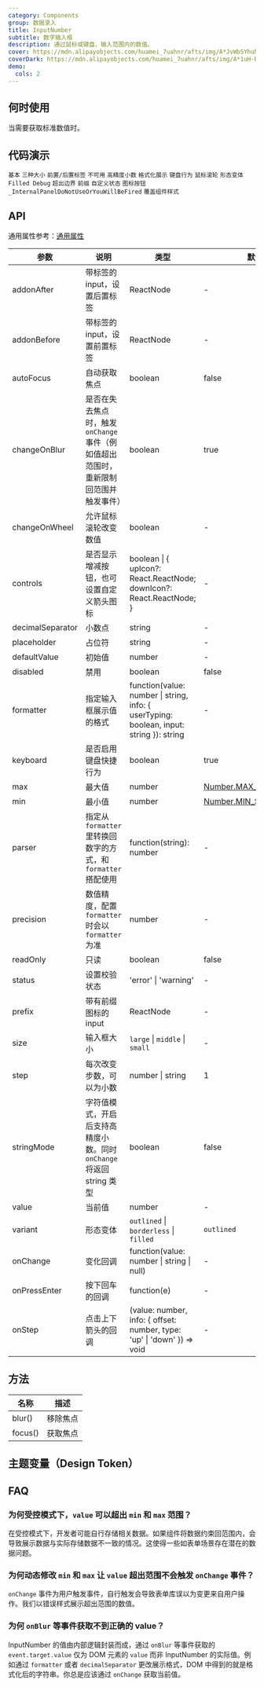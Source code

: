 ```yaml
---
category: Components
group: 数据录入
title: InputNumber
subtitle: 数字输入框
description: 通过鼠标或键盘，输入范围内的数值。
cover: https://mdn.alipayobjects.com/huamei_7uahnr/afts/img/A*JvWbSYhuNlIAAAAAAAAAAAAADrJ8AQ/original
coverDark: https://mdn.alipayobjects.com/huamei_7uahnr/afts/img/A*1uH-R5kLAMIAAAAAAAAAAAAADrJ8AQ/original
demo:
  cols: 2
---
```


## 何时使用

当需要获取标准数值时。

## 代码演示

<!-- prettier-ignore -->
<code src="./demo/basic.tsx">基本</code>
<code src="./demo/size.tsx">三种大小</code>
<code src="./demo/addon.tsx">前置/后置标签</code>
<code src="./demo/disabled.tsx">不可用</code>
<code src="./demo/digit.tsx">高精度小数</code>
<code src="./demo/formatter.tsx">格式化展示</code>
<code src="./demo/keyboard.tsx">键盘行为</code>
<code src="./demo/change-on-wheel.tsx" version="5.14.0">鼠标滚轮</code>
<code src="./demo/variant.tsx" version="5.13.0">形态变体</code>
<code src="./demo/filled-debug.tsx" debug>Filled Debug</code>
<code src="./demo/out-of-range.tsx">超出边界</code>
<code src="./demo/prefix.tsx">前缀</code>
<code src="./demo/status.tsx">自定义状态</code>
<code src="./demo/controls.tsx" debug>图标按钮</code>
<code src="./demo/render-panel.tsx" debug>_InternalPanelDoNotUseOrYouWillBeFired</code>
<code src="./demo/debug-token.tsx" debug>覆盖组件样式</code>

## API

通用属性参考：[通用属性](/docs/react/common-props)

| 参数 | 说明 | 类型 | 默认值 | 版本 |
| --- | --- | --- | --- | --- |
| addonAfter | 带标签的 input，设置后置标签 | ReactNode | - | 4.17.0 |
| addonBefore | 带标签的 input，设置前置标签 | ReactNode | - | 4.17.0 |
| autoFocus | 自动获取焦点 | boolean | false | - |
| changeOnBlur | 是否在失去焦点时，触发 `onChange` 事件（例如值超出范围时，重新限制回范围并触发事件） | boolean | true | 5.11.0 |
| changeOnWheel | 允许鼠标滚轮改变数值 | boolean | - | 5.14.0 |
| controls | 是否显示增减按钮，也可设置自定义箭头图标 | boolean \| { upIcon?: React.ReactNode; downIcon?: React.ReactNode; } | - | 4.19.0 |
| decimalSeparator | 小数点 | string | - | - |
| placeholder | 占位符 | string | - |  |
| defaultValue | 初始值 | number | - | - |
| disabled | 禁用 | boolean | false | - |
| formatter | 指定输入框展示值的格式 | function(value: number \| string, info: { userTyping: boolean, input: string }): string | - | info: 4.17.0 |
| keyboard | 是否启用键盘快捷行为 | boolean | true | 4.12.0 |
| max | 最大值 | number | [Number.MAX_SAFE_INTEGER](https://developer.mozilla.org/zh-CN/docs/Web/JavaScript/Reference/Global_Objects/Number/MAX_SAFE_INTEGER) | - |
| min | 最小值 | number | [Number.MIN_SAFE_INTEGER](https://developer.mozilla.org/zh-CN/docs/Web/JavaScript/Reference/Global_Objects/Number/MIN_SAFE_INTEGER) | - |
| parser | 指定从 `formatter` 里转换回数字的方式，和 `formatter` 搭配使用 | function(string): number | - | - |
| precision | 数值精度，配置 `formatter` 时会以 `formatter` 为准 | number | - | - |
| readOnly | 只读 | boolean | false | - |
| status | 设置校验状态 | 'error' \| 'warning' | - | 4.19.0 |
| prefix | 带有前缀图标的 input | ReactNode | - | 4.17.0 |
| size | 输入框大小 | `large` \| `middle` \| `small` | - | - |
| step | 每次改变步数，可以为小数 | number \| string | 1 | - |
| stringMode | 字符值模式，开启后支持高精度小数。同时 `onChange` 将返回 string 类型 | boolean | false | 4.13.0 |
| value | 当前值 | number | - | - |
| variant | 形态变体 | `outlined` \| `borderless` \| `filled` | `outlined` | 5.13.0 |
| onChange | 变化回调 | function(value: number \| string \| null) | - | - |
| onPressEnter | 按下回车的回调 | function(e) | - | - |
| onStep | 点击上下箭头的回调 | (value: number, info: { offset: number, type: 'up' \| 'down' }) => void | - | 4.7.0 |

## 方法

| 名称    | 描述     |
| ------- | -------- |
| blur()  | 移除焦点 |
| focus() | 获取焦点 |

## 主题变量（Design Token）

<ComponentTokenTable component="InputNumber"></ComponentTokenTable>

## FAQ

### 为何受控模式下，`value` 可以超出 `min` 和 `max` 范围？

在受控模式下，开发者可能自行存储相关数据。如果组件将数据约束回范围内，会导致展示数据与实际存储数据不一致的情况。这使得一些如表单场景存在潜在的数据问题。

### 为何动态修改 `min` 和 `max` 让 `value` 超出范围不会触发 `onChange` 事件？

`onChange` 事件为用户触发事件，自行触发会导致表单库误以为变更来自用户操作。我们以错误样式展示超出范围的数值。

### 为何 `onBlur` 等事件获取不到正确的 value？

InputNumber 的值由内部逻辑封装而成，通过 `onBlur` 等事件获取的 `event.target.value` 仅为 DOM 元素的 `value` 而非 InputNumber 的实际值。例如通过 `formatter` 或者 `decimalSeparator` 更改展示格式，DOM 中得到的就是格式化后的字符串。你总是应该通过 `onChange` 获取当前值。

